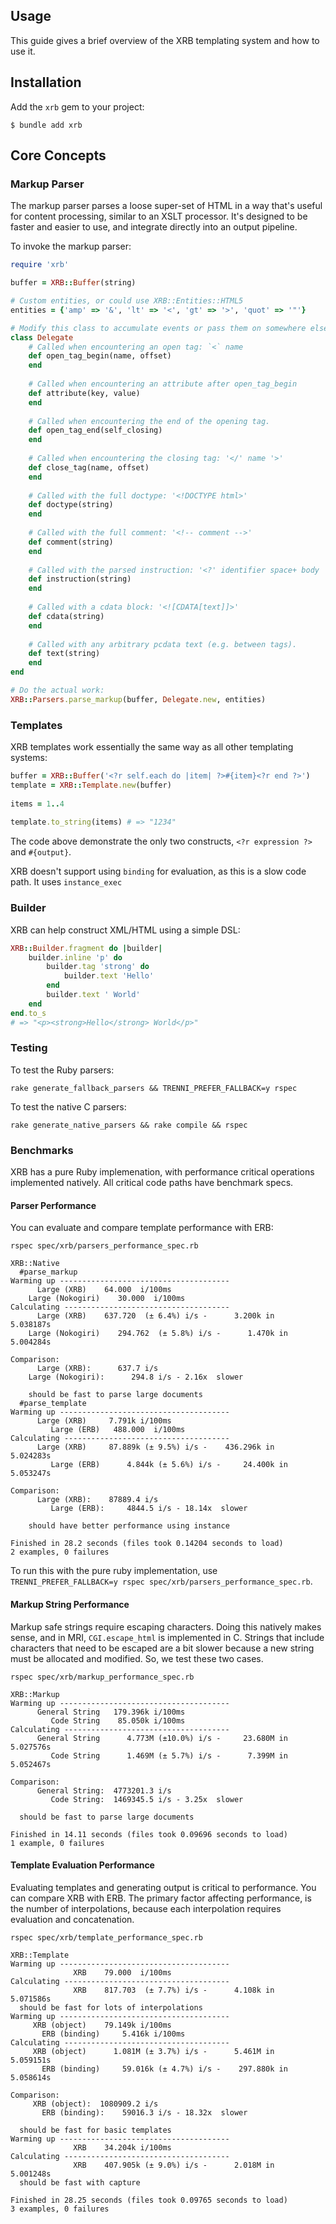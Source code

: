 ## Usage

This guide gives a brief overview of the XRB templating system and how to use it.

## Installation

Add the `xrb` gem to your project:

```shell
$ bundle add xrb
```

## Core Concepts

### Markup Parser

The markup parser parses a loose super-set of HTML in a way that's useful for content processing, similar to an XSLT processor. It's designed to be faster and easier to use, and integrate directly into an output pipeline.

To invoke the markup parser:

``` ruby
require 'xrb'

buffer = XRB::Buffer(string)

# Custom entities, or could use XRB::Entities::HTML5
entities = {'amp' => '&', 'lt' => '<', 'gt' => '>', 'quot' => '"'}

# Modify this class to accumulate events or pass them on somewhere else.
class Delegate
	# Called when encountering an open tag: `<` name
	def open_tag_begin(name, offset)
	end
	
	# Called when encountering an attribute after open_tag_begin
	def attribute(key, value)
	end
	
	# Called when encountering the end of the opening tag.
	def open_tag_end(self_closing)
	end
	
	# Called when encountering the closing tag: '</' name '>'
	def close_tag(name, offset)
	end
	
	# Called with the full doctype: '<!DOCTYPE html>'
	def doctype(string)
	end
	
	# Called with the full comment: '<!-- comment -->'
	def comment(string)
	end
	
	# Called with the parsed instruction: '<?' identifier space+ body '?>'
	def instruction(string)
	end
	
	# Called with a cdata block: '<![CDATA[text]]>'
	def cdata(string)
	end
	
	# Called with any arbitrary pcdata text (e.g. between tags).
	def text(string)
	end
end

# Do the actual work:
XRB::Parsers.parse_markup(buffer, Delegate.new, entities)
```

### Templates

XRB templates work essentially the same way as all other templating systems:

``` ruby
buffer = XRB::Buffer('<?r self.each do |item| ?>#{item}<?r end ?>')
template = XRB::Template.new(buffer)
	
items = 1..4
	
template.to_string(items) # => "1234"
```

The code above demonstrate the only two constructs, `<?r expression ?>` and `#{output}`.

XRB doesn't support using `binding` for evaluation, as this is a slow code path. It uses `instance_exec`

### Builder

XRB can help construct XML/HTML using a simple DSL:

``` ruby
XRB::Builder.fragment do |builder|
	builder.inline 'p' do
		builder.tag 'strong' do
			builder.text 'Hello'
		end
		builder.text ' World'
	end
end.to_s
# => "<p><strong>Hello</strong> World</p>"
```

### Testing

To test the Ruby parsers:

    rake generate_fallback_parsers && TRENNI_PREFER_FALLBACK=y rspec

To test the native C parsers:

    rake generate_native_parsers && rake compile && rspec

### Benchmarks

XRB has a pure Ruby implemenation, with performance critical operations implemented natively. All critical code paths have benchmark specs.

#### Parser Performance

You can evaluate and compare template performance with ERB:

    rspec spec/xrb/parsers_performance_spec.rb
    
    XRB::Native
      #parse_markup
    Warming up --------------------------------------
          Large (XRB)    64.000  i/100ms
        Large (Nokogiri)    30.000  i/100ms
    Calculating -------------------------------------
          Large (XRB)    637.720  (± 6.4%) i/s -      3.200k in   5.038187s
        Large (Nokogiri)    294.762  (± 5.8%) i/s -      1.470k in   5.004284s
    
    Comparison:
          Large (XRB):      637.7 i/s
        Large (Nokogiri):      294.8 i/s - 2.16x  slower
    
        should be fast to parse large documents
      #parse_template
    Warming up --------------------------------------
          Large (XRB)     7.791k i/100ms
             Large (ERB)   488.000  i/100ms
    Calculating -------------------------------------
          Large (XRB)     87.889k (± 9.5%) i/s -    436.296k in   5.024283s
             Large (ERB)      4.844k (± 5.6%) i/s -     24.400k in   5.053247s
    
    Comparison:
          Large (XRB):    87889.4 i/s
             Large (ERB):     4844.5 i/s - 18.14x  slower
    
        should have better performance using instance
    
    Finished in 28.2 seconds (files took 0.14204 seconds to load)
    2 examples, 0 failures

To run this with the pure ruby implementation, use `TRENNI_PREFER_FALLBACK=y rspec spec/xrb/parsers_performance_spec.rb`.

#### Markup String Performance

Markup safe strings require escaping characters. Doing this natively makes sense, and in MRI, `CGI.escape_html` is implemented in C. Strings that include characters that need to be escaped are a bit slower because a new string must be allocated and modified. So, we test these two cases.

    rspec spec/xrb/markup_performance_spec.rb 
    
    XRB::Markup
    Warming up --------------------------------------
          General String   179.396k i/100ms
             Code String    85.050k i/100ms
    Calculating -------------------------------------
          General String      4.773M (±10.0%) i/s -     23.680M in   5.027576s
             Code String      1.469M (± 5.7%) i/s -      7.399M in   5.052467s
    
    Comparison:
          General String:  4773201.3 i/s
             Code String:  1469345.5 i/s - 3.25x  slower
    
      should be fast to parse large documents
    
    Finished in 14.11 seconds (files took 0.09696 seconds to load)
    1 example, 0 failures

#### Template Evaluation Performance

Evaluating templates and generating output is critical to performance. You can compare XRB with ERB. The primary factor affecting performance, is the number of interpolations, because each interpolation requires evaluation and concatenation.

    rspec spec/xrb/template_performance_spec.rb 
    
    XRB::Template
    Warming up --------------------------------------
                  XRB    79.000  i/100ms
    Calculating -------------------------------------
                  XRB    817.703  (± 7.7%) i/s -      4.108k in   5.071586s
      should be fast for lots of interpolations
    Warming up --------------------------------------
         XRB (object)    79.149k i/100ms
           ERB (binding)     5.416k i/100ms
    Calculating -------------------------------------
         XRB (object)      1.081M (± 3.7%) i/s -      5.461M in   5.059151s
           ERB (binding)     59.016k (± 4.7%) i/s -    297.880k in   5.058614s
    
    Comparison:
         XRB (object):  1080909.2 i/s
           ERB (binding):    59016.3 i/s - 18.32x  slower
    
      should be fast for basic templates
    Warming up --------------------------------------
                  XRB    34.204k i/100ms
    Calculating -------------------------------------
                  XRB    407.905k (± 9.0%) i/s -      2.018M in   5.001248s
      should be fast with capture
    
    Finished in 28.25 seconds (files took 0.09765 seconds to load)
    3 examples, 0 failures
